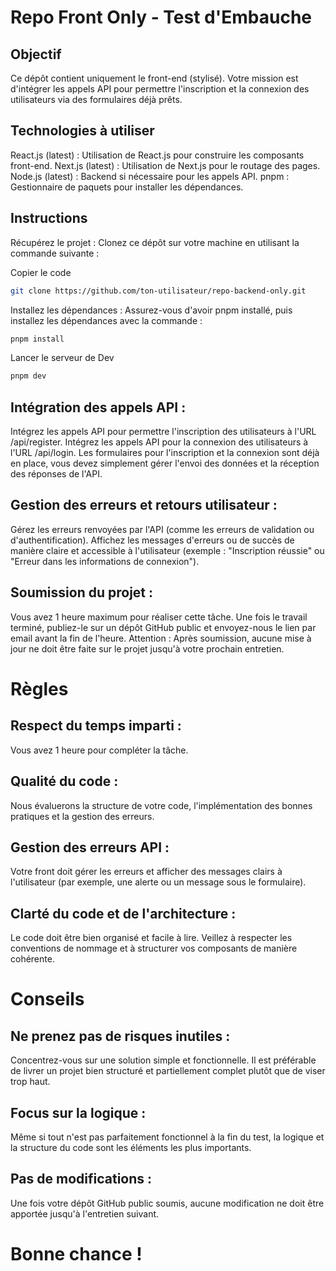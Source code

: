 # Repo Front Only - Test d'Embauche

## Objectif
Ce dépôt contient uniquement le front-end (stylisé). Votre mission est d'intégrer les appels API pour permettre l'inscription et la connexion des utilisateurs via des formulaires déjà prêts.

## Technologies à utiliser
React.js (latest) : Utilisation de React.js pour construire les composants front-end.
Next.js (latest) : Utilisation de Next.js pour le routage des pages.
Node.js (latest) : Backend si nécessaire pour les appels API.
pnpm : Gestionnaire de paquets pour installer les dépendances.
## Instructions
Récupérez le projet : Clonez ce dépôt sur votre machine en utilisant la commande suivante :

Copier le code
```bash
git clone https://github.com/ton-utilisateur/repo-backend-only.git
```
Installez les dépendances : Assurez-vous d'avoir pnpm installé, puis installez les dépendances avec la commande :
```bash
pnpm install
```
Lancer le serveur de Dev
```bash
pnpm dev
```
## Intégration des appels API :
Intégrez les appels API pour permettre l'inscription des utilisateurs à l'URL /api/register.
Intégrez les appels API pour la connexion des utilisateurs à l'URL /api/login.
Les formulaires pour l'inscription et la connexion sont déjà en place, vous devez simplement gérer l'envoi des données et la réception des réponses de l'API.

## Gestion des erreurs et retours utilisateur :
Gérez les erreurs renvoyées par l'API (comme les erreurs de validation ou d'authentification).
Affichez les messages d'erreurs ou de succès de manière claire et accessible à l'utilisateur (exemple : "Inscription réussie" ou "Erreur dans les informations de connexion").

## Soumission du projet :
Vous avez 1 heure maximum pour réaliser cette tâche.
Une fois le travail terminé, publiez-le sur un dépôt GitHub public et envoyez-nous le lien par email avant la fin de l'heure.
Attention : Après soumission, aucune mise à jour ne doit être faite sur le projet jusqu'à votre prochain entretien.

# Règles
## Respect du temps imparti : 
Vous avez 1 heure pour compléter la tâche.
## Qualité du code : 
Nous évaluerons la structure de votre code, l'implémentation des bonnes pratiques et la gestion des erreurs.
## Gestion des erreurs API :
Votre front doit gérer les erreurs et afficher des messages clairs à l'utilisateur (par exemple, une alerte ou un message sous le formulaire).
## Clarté du code et de l'architecture : 
Le code doit être bien organisé et facile à lire. Veillez à respecter les conventions de nommage et à structurer vos composants de manière cohérente.

# Conseils
## Ne prenez pas de risques inutiles : 
Concentrez-vous sur une solution simple et fonctionnelle. Il est préférable de livrer un projet bien structuré et partiellement complet plutôt que de viser trop haut.
## Focus sur la logique : 
Même si tout n'est pas parfaitement fonctionnel à la fin du test, la logique et la structure du code sont les éléments les plus importants.
## Pas de modifications : 
Une fois votre dépôt GitHub public soumis, aucune modification ne doit être apportée jusqu'à l'entretien suivant.

# Bonne chance !

